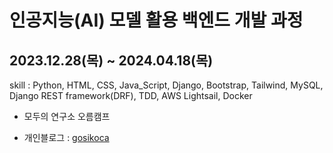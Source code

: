 # 인공지능(AI) 모델 활용 백엔드 개발 과정

## 2023.12.28(목) ~ 2024.04.18(목)  

skill : Python, HTML, CSS, Java_Script, Django,
Bootstrap, Tailwind, MySQL, Django REST framework(DRF), TDD, AWS Lightsail, Docker

  - 모두의 연구소 오름캠프

  - 개인블로그 : [gosikoca](https://gosikoca.tistory.com/)
  
